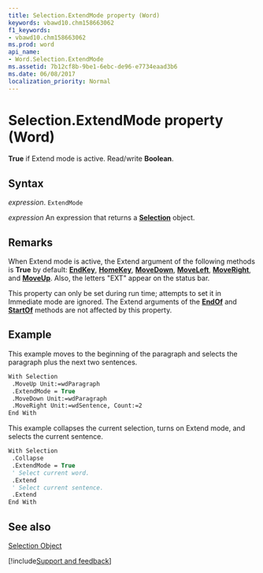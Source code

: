 ```yaml
---
title: Selection.ExtendMode property (Word)
keywords: vbawd10.chm158663062
f1_keywords:
- vbawd10.chm158663062
ms.prod: word
api_name:
- Word.Selection.ExtendMode
ms.assetid: 7b12cf8b-9be1-6ebc-de96-e7734eaad3b6
ms.date: 06/08/2017
localization_priority: Normal
---
```



# Selection.ExtendMode property (Word)

 **True** if Extend mode is active. Read/write **Boolean**.


## Syntax

_expression_. `ExtendMode`

 _expression_ An expression that returns a **[Selection](Word.Selection.md)** object.


## Remarks

When Extend mode is active, the Extend argument of the following methods is  **True** by default: **[EndKey](Word.Selection.EndKey.md)**, **[HomeKey](Word.Selection.HomeKey.md)**, **[MoveDown](Word.Selection.MoveDown.md)**, **[MoveLeft](Word.Selection.MoveLeft.md)**, **[MoveRight](Word.Selection.MoveRight.md)**, and **[MoveUp](Word.Selection.MoveUp.md)**. Also, the letters "EXT" appear on the status bar.

This property can only be set during run time; attempts to set it in Immediate mode are ignored. The Extend arguments of the  **[EndOf](Word.Selection.EndOf.md)** and **[StartOf](Word.Selection.StartOf.md)** methods are not affected by this property.


## Example

This example moves to the beginning of the paragraph and selects the paragraph plus the next two sentences.


```vb
With Selection 
 .MoveUp Unit:=wdParagraph 
 .ExtendMode = True 
 .MoveDown Unit:=wdParagraph 
 .MoveRight Unit:=wdSentence, Count:=2 
End With
```

This example collapses the current selection, turns on Extend mode, and selects the current sentence.




```vb
With Selection 
 .Collapse 
 .ExtendMode = True 
 ' Select current word. 
 .Extend 
 ' Select current sentence. 
 .Extend 
End With
```


## See also


[Selection Object](Word.Selection.md)

[!include[Support and feedback](~/includes/feedback-boilerplate.md)]